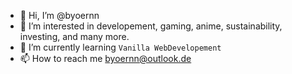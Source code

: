 - 👋 Hi, I’m @byoernn
- 👀 I’m interested in developement, gaming, anime, sustainability, investing, and many more.
- 🌱 I’m currently learning ```Vanilla WebDevelopement```
- 📫 How to reach me byoernn@outlook.de

<!---
byoernn/byoernn is a ✨ special ✨ repository because its `README.md` (this file) appears on your GitHub profile.
You can click the Preview link to take a look at your changes.
--->
